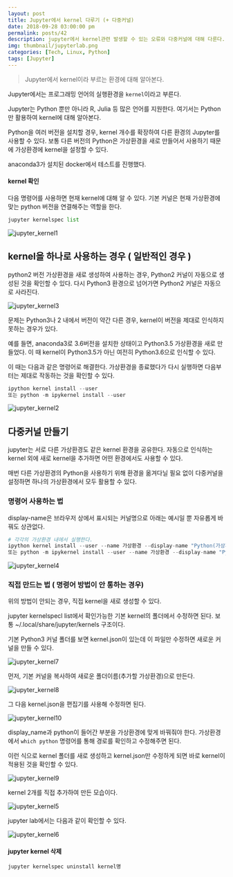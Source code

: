 ```yaml
---
layout: post
title: Jupyter에서 kernel 다루기 (+ 다중커널)
date: 2018-09-28 03:00:00 pm
permalink: posts/42
description: jupyter에서 kernel관련 발생할 수 있는 오류와 다중커널에 대해 다룬다.
img: thumbnail/jupyterlab.png
categories: [Tech, Linux, Python]
tags: [Jupyter] 
---
```


> Jupyter에서 kernel이라 부르는 환경에 대해 알아본다.

Jupyter에서는 프로그래밍 언어의 실행환경을 `kernel`이라고 부른다. 

Jupyter는 Python 뿐만 아니라 R, Julia 등 많은 언어를 지원한다. 여기서는 Python만 활용하여 kernel에 대해 알아본다. 

Python을 여러 버전을 설치할 경우, kernel 개수를 확장하여 다른 환경의 Jupyter를 사용할 수 있다. 보통 다른 버전의 Python은 가상환경을 새로 만들어서 사용하기 때문에 가상환경에 kernel을 설정할 수 있다.

anaconda3가 설치된 docker에서 테스트를 진행했다.

#### kernel 확인

다음 명령어를 사용하면 현재 kernel에 대해 알 수 있다. 기본 커널은 현재 가상환경에 맞는 python 버전을 연결해주는 역할을 한다.

``` python
jupyter kernelspec list
```

![jupyter_kernel1]({{site.baseurl}}/assets/img/linux/jupyter_kernel1.png)

## kernel을 하나로 사용하는 경우 ( 일반적인 경우 )

python2 버전 가상환경을 새로 생성하여 사용하는 경우, Python2 커널이 자동으로 생성된 것을 확인할 수 있다. 다시 Python3 환경으로 넘어가면 Python2 커널은 자동으로 사라진다.

![jupyter_kernel3]({{site.baseurl}}/assets/img/linux/jupyter_kernel3.png)

문제는 Python3나 2 내에서 버전이 약간 다른 경우, kernel이 버전을 제대로 인식하지 못하는 경우가 있다.

예를 들면, anaconda3로 3.6버전을 설치한 상태이고 Python3.5 가상환경을 새로 만들었다. 이 때 kernel이 Python3.5가 아닌 여전히 Python3.6으로 인식할 수 있다.

이 때는 다음과 같은 명령어로 해결한다. 가상환경을 종료했다가 다시 실행하면 다음부터는 제대로 작동하는 것을 확인할 수 있다.

``` python
ipython kernel install --user
또는 python -m ipykernel install --user
```

![jupyter_kernel2]({{site.baseurl}}/assets/img/linux/jupyter_kernel2.png)

## 다중커널 만들기

jupyter는 서로 다른 가상환경도 같은 kernel 환경을 공유한다. 자동으로 인식하는 kernel 외에 새로 kernel을 추가하면 어떤 환경에서도 사용할 수 있다.

매번 다른 가상환경의 Python을 사용하기 위해 환경을 옮겨다닐 필요 없이 다중커널을 설정하면 하나의 가상환경에서 모두 활용할 수 있다. 

### 명령어 사용하는 법

display-name은 브라우저 상에서 표시되는 커널명으로 아래는 예시일 뿐 자유롭게 바꿔도 상관없다.

``` python
# 각각의 가상환경 내에서 실행한다.
ipython kernel install --user --name 가상환경 --display-name "Python(가상환경)"
또는 python -m ipykernel install --user --name 가상환경 --display-name "Python(가상환경)"
```

![jupyter_kernel4]({{site.baseurl}}/assets/img/linux/jupyter_kernel4.png)

### 직접 만드는 법 ( 명령어 방법이 안 통하는 경우)

위의 방법이 안되는 경우, 직접 kernel을 새로 생성할 수 있다.

jupyter kernelspecl list에서 확인가능한 기본 kernel의 폴더에서 수정하면 된다. 보통 ~/.local/share/jupyter/kernels 구조이다.

기본 Python3 커널 폴더를 보면 kernel.json이 있는데 이 파일만 수정하면 새로운 커널을 만들 수 있다.

![jupyter_kernel7]({{site.baseurl}}/assets/img/linux/jupyter_kernel7.png)

먼저, 기본 커널을 복사하여 새로운 폴더이름(추가할 가상환경)으로 만든다.

![jupyter_kernel8]({{site.baseurl}}/assets/img/linux/jupyter_kernel8.png)

그 다음 kernel.json을 편집기를 사용해 수정하면 된다.

![jupyter_kernel10]({{site.baseurl}}/assets/img/linux/jupyter_kernel10.png)

display_name과 python이 들어간 부분을 가상환경에 맞게 바꿔줘야 한다. 가상환경에서 `which python` 명령어를 통해 경로를 확인하고 수정해주면 된다.

이런 식으로 kernel 폴더를 새로 생성하고 kernel.json만 수정하게 되면 바로 kernel이 적용된 것을 확인할 수 있다.

![jupyter_kernel9]({{site.baseurl}}/assets/img/linux/jupyter_kernel9.png)



kernel 2개를 직접 추가하여 만든 모습이다.

![jupyter_kernel5]({{site.baseurl}}/assets/img/linux/jupyter_kernel5.png)

jupyter lab에서는 다음과 같이 확인할 수 있다.

![jupyter_kernel6]({{site.baseurl}}/assets/img/linux/jupyter_kernel6.png)

#### jupyter kernel 삭제

``` python
jupyter kernelspec uninstall kernel명
```
